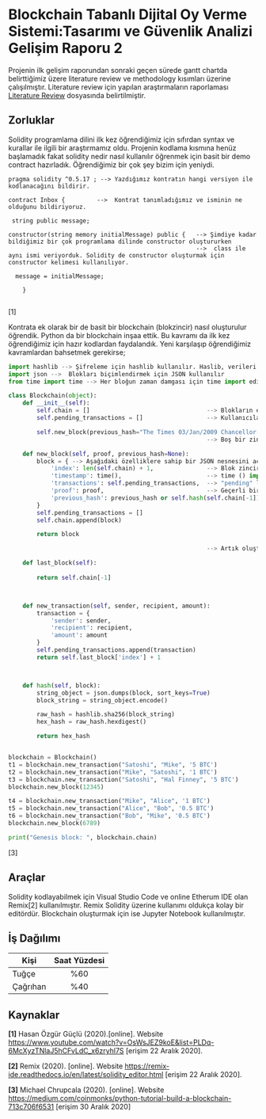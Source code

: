 # Blockchain Tabanlı Dijital Oy Verme Sistemi:Tasarımı ve Güvenlik Analizi Gelişim Raporu 2

Projenin ilk gelişim raporundan sonraki geçen sürede gantt chartda belirttiğimiz üzere literature review ve methodology kısımları üzerine çalışılmıştır.
Literature review için yapılan araştırmaların raporlaması [Literature Review](https://github.com/kilicarslantugce/electronic_voting_system/blob/main/literatureReview.md) dosyasında belirtilmiştir.


## Zorluklar

Solidity programlama dilini ilk kez öğrendiğimiz için sıfırdan syntax ve kurallar ile ilgili bir araştırmamız oldu. Projenin kodlama kısmına henüz başlamadık fakat solidity nedir nasıl kullanılır öğrenmek için basit bir demo contract hazırladık. Öğrendiğimiz bir çok şey bizim için yeniydi.


```solidity
pragma solidity ^0.5.17 ; --> Yazdığımız kontratın hangi versiyon ile kodlanacağını bildirir.

contract Inbox {         -->  Kontrat tanımladığımız ve isminin ne olduğunu bildiriyoruz.
    
 string public message;
 
constructor(string memory initialMessage) public {   --> Şimdiye kadar bildiğimiz bir çok programlama dilinde constructor oluştururken
                                                     -->  class ile aynı ismi veriyorduk. Solidity de constructor oluşturmak için constructor kelimesi kullanılıyor.
       
  message = initialMessage;
        
    }
    
```
[1]

Kontrata ek olarak bir de basit bir blockchain (blokzincir) nasıl oluşturulur öğrendik. Python da bir blockchain inşaa ettik. Bu kavramı da ilk kez öğrendiğimiz için hazır kodlardan faydalandık. Yeni karşılaşıp öğrendiğimiz kavramlardan bahsetmek gerekirse;

```python
import hashlib --> Şifreleme için hashlib kullanılır. Haslib, verileri farklı algoritmalar kullanarak şifrelemeyi sağlayan bir kütüphanedir. En basitten en karmaşığa kullandığı şireleme algoritmaları şunlardır:md5, sha1, sha224, sha256, sha384, sha512.
import json -->  Blokları biçimlendirmek için JSON kullanılır
from time import time --> Her bloğun zaman damgası için time import edilir.

class Blockchain(object): 
    def __init__(self):
        self.chain = []                                 --> Blokların ekleneceği boş liste. Blokchain burda oluşur.
        self.pending_transactions = []                  --> Kullanıcılar veri akışı yaptığında işlem onaylayıp yeni bir bloğa eklenene kadar işlemler bu dizide saklanır.

        self.new_block(previous_hash="The Times 03/Jan/2009 Chancellor on brink of second bailout for banks.", proof=100) --> İleride tanımlanacak bir yöntem. Her bloğu zincire                                                                                                                               eklemek için kullanılır. 
                                                        --> Boş bir zincir kullanıma hazır. Zincire eklenecek bloklar tanımlanır.

    def new_block(self, proof, previous_hash=None):
        block = { --> Aşağıdaki özelliklere sahip bir JSON nesnesini açıklayan bir blok değişkeni tanımlanır.
            'index': len(self.chain) + 1,               --> Blok zincirin uzunluğunna 1 eklenir. Bu ilkem tek bir bloğu referans almak için kullanılır.
            'timestamp': time(),                        --> time () import edilerek, blok oluşturulduğunda damgalanır. Bu sayede kullanıcılar işlemlerinin zincir üzerinde ne                                                               zaman onaylandığını kontrol edebilir.
            'transactions': self.pending_transactions,  --> "pending" listesinde bulunan tüm işlemler yeni bloğa dahil edilir.
            'proof': proof,                             --> Geçerli bir "nonce" veya "proof" bulduğunu düşünen madenciden gelir. 
            'previous_hash': previous_hash or self.hash(self.chain[-1]), --> En son onaylanan bloğun karma bir versiyonunu tutar.
        }
        self.pending_transactions = []
        self.chain.append(block)

        return block

                                                        --> Artık oluşturulan her blok bu özellikleri taşıyacak. Bu oluşturulan blokları zincire eklemek için;

    def last_block(self):
 
        return self.chain[-1]



    def new_transaction(self, sender, recipient, amount):
        transaction = {
            'sender': sender,
            'recipient': recipient,
            'amount': amount
        }
        self.pending_transactions.append(transaction)
        return self.last_block['index'] + 1



    def hash(self, block):
        string_object = json.dumps(block, sort_keys=True)
        block_string = string_object.encode()

        raw_hash = hashlib.sha256(block_string)
        hex_hash = raw_hash.hexdigest()

        return hex_hash


blockchain = Blockchain()
t1 = blockchain.new_transaction("Satoshi", "Mike", '5 BTC')
t2 = blockchain.new_transaction("Mike", "Satoshi", '1 BTC')
t3 = blockchain.new_transaction("Satoshi", "Hal Finney", '5 BTC')
blockchain.new_block(12345)

t4 = blockchain.new_transaction("Mike", "Alice", '1 BTC')
t5 = blockchain.new_transaction("Alice", "Bob", '0.5 BTC')
t6 = blockchain.new_transaction("Bob", "Mike", '0.5 BTC')
blockchain.new_block(6789)

print("Genesis block: ", blockchain.chain)


```
[3]


## Araçlar

Solidity kodlayabilmek için Visual Studio Code ve online Etherum IDE olan Remix[2] kullanılmıştır. Remix Solidity üzerine kullanımı oldukça kolay bir editördür. Blockchain oluşturmak için ise Jupyter Notebook kullanılmıştır.

## İş Dağılımı

| Kişi        | Saat Yüzdesi    |
| ------------- |:-------------:|
|Tuğçe       | %60           |
|Çağrıhan       | %40           |

## Kaynaklar

**[1]** Hasan Özgür Güçlü (2020).[online]. Website https://www.youtube.com/watch?v=OsWsJEZ9koE&list=PLDq-6McXyzTNlaJ5hCFvLdC_x6zryhl7S [erişim 22 Aralık 2020]. 

**[2]** Remix (2020). [online]. Website https://remix-ide.readthedocs.io/en/latest/solidity_editor.html [erişim 22 Aralık 2020]. 

**[3]** Michael Chrupcala (2020). [online]. Website https://medium.com/coinmonks/python-tutorial-build-a-blockchain-713c706f6531 [erişim 30 Aralık 2020]

